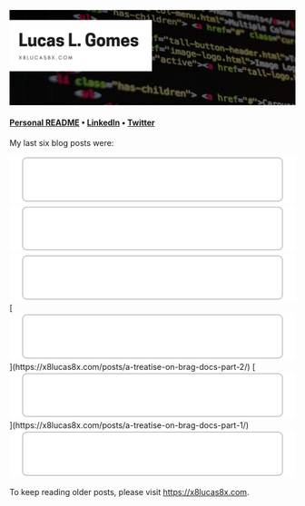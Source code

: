 [![x8lucas8x Blog](https://github.com/x8lucas8x/x8lucas8x/raw/main/banner.jpeg)](https://x8lucas8x.com)

<!--
**x8lucas8x/x8lucas8x** is a ✨ _special_ ✨ repository because its `README.md` (this file) appears on your GitHub profile.

Here are some ideas to get you started:

- 🔭 I’m currently working on ...
- 🌱 I’m currently learning ...
- 👯 I’m looking to collaborate on ...
- 🤔 I’m looking for help with ...
- 💬 Ask me about ...
- 📫 How to reach me: ...
- 😄 Pronouns: ...
- ⚡ Fun fact: ...
-->

<h4>
<a href="https://x8lucas8x.com/personal-readme/">Personal README</a> • <a href="https://www.linkedin.com/in/x8lucas8x">LinkedIn</a> • <a href="https://twitter.com/x8lucas8x">Twitter</a>
</h4>

My last six blog posts were:

<!-- blog-post-list:start -->
[![Choose to score B](https://raw.githubusercontent.com/x8lucas8x/x8lucas8x/main/blog-post-list-output/Lucas'_Refuge_Full_RSS_feed/Choose_to_score_B.svg)](https://x8lucas8x.com/posts/choose-to-score-b/)
[![The most insidious career mistake](https://raw.githubusercontent.com/x8lucas8x/x8lucas8x/main/blog-post-list-output/Lucas'_Refuge_Full_RSS_feed/The_most_insidious_career_mistake.svg)](https://x8lucas8x.com/posts/the-most-insidious-career-mistake/)
[![On deserving](https://raw.githubusercontent.com/x8lucas8x/x8lucas8x/main/blog-post-list-output/Lucas'_Refuge_Full_RSS_feed/On_deserving.svg)](https://x8lucas8x.com/posts/on-deserving/)
[![A Treatise on Brag/Hype Docs (Part 2)](https://raw.githubusercontent.com/x8lucas8x/x8lucas8x/main/blog-post-list-output/Lucas'_Refuge_Full_RSS_feed/A_Treatise_on_Brag_Hype_Docs_(Part_2).svg)](https://x8lucas8x.com/posts/a-treatise-on-brag-docs-part-2/)
[![A Treatise on Brag/Hype Docs (Part 1)](https://raw.githubusercontent.com/x8lucas8x/x8lucas8x/main/blog-post-list-output/Lucas'_Refuge_Full_RSS_feed/A_Treatise_on_Brag_Hype_Docs_(Part_1).svg)](https://x8lucas8x.com/posts/a-treatise-on-brag-docs-part-1/)
[![The low-hanging fruits of technical writing](https://raw.githubusercontent.com/x8lucas8x/x8lucas8x/main/blog-post-list-output/Lucas'_Refuge_Full_RSS_feed/The_low-hanging_fruits_of_technical_writing.svg)](https://x8lucas8x.com/posts/the-low-hanging-fruits-of-technical-writing/)


<!-- blog-post-list:end -->

To keep reading older posts, please visit https://x8lucas8x.com.
